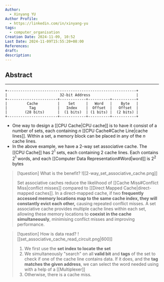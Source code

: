 ```yaml
---
Author:
  - Xinyang YU
Author Profile:
  - https://linkedin.com/in/xinyang-yu
tags:
  - computer_organisation
Creation Date: 2024-11-09, 10:52
Last Date: 2024-11-09T15:55:20+08:00
References: 
draft: 
description: 
---
```

## Abstract
---
```
+-----------------------------------------------------------+
|                        32-bit Address                     |
+-----------------------+------------+----------+-----------+
|         Cache         |    Set     |   Word   |    Byte   |
|          Tag          |   Index    |  Offset  |   Offset  |
|        (28 bits)      |  (1 bits)  | (1 bits) |  (2 bits) |
+-----------------------+------------+----------+-----------+
 ```

- One way to design a [[CPU Cache|CPU cache]] is to have it consist of a number of sets, each containing $n$ [[CPU Cache#Cache Line|cache lines]]. Within a set, a memory block can be placed in any of the $n$ cache lines.
- In the above example, we have a 2-way set associative cache. The [[CPU Cache]] has $2^{1}$ sets, each containing $2$ cache lines. Each contains $2^{1}$ words, and each [[Computer Data Representation#Word|word]] is $2^2$ bytes 

>[!question] What is the benefit?
> ![[2-way_set_associative_cache.png]]
> 
> Set associative caches reduce the likelihood of [[Cache Miss#Conflict Miss|conflict misses]] compared to [[Direct Mapped Cache|direct-mapped caches]]. In a direct-mapped cache, if two **frequently accessed memory locations map to the same cache index, they will constantly evict each other,** causing repeated conflict misses. A set associative cache provides multiple cache lines within each set, allowing these memory locations to **coexist in the cache simultaneously**, minimising conflict misses and improving performance.


>[!question] How is data read?
> ![[set_associative_cache_read_circuit.png|600]]
> 
> 1. We first use the **set index to locate the set**
> 2. We simultaneously "search" on all **valid bit** and **tags** of the set to check if one of the cache line contains data. If it does, and the **tag matches the given address**, we can select the word needed using with a help of a [[Multiplexer]]
> 3. Otherwise, there is a cache miss.